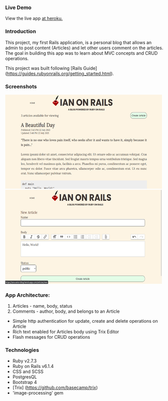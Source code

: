 ### Live Demo
View the live app [at heroku.](https://ians-avion-blog.herokuapp.com/)

### Introduction

This project, my first Rails application, is a personal blog that allows an admin to post content (Articles) and let other users comment on the articles. The goal in building this app was to learn about MVC concepts and CRUD operations.

This project was built following [Rails Guide] (https://guides.rubyonrails.org/getting_started.html).

### Screenshots
<p float = 'left'>
    <img src="app/assets/images/Blog-App-1.png" alt="Blog Screenshot 1" width="500" height="300">
    <img src="app/assets/images/Blog-App-2.png" alt="Blog Screenshot 2" width="500" height="300">
</p>

### App Architecture:
1) Articles - name, body, status
2) Comments - author, body, and belongs to an Article
* Simple http authentication for update, create and delete operations on Article
* Rich text enabled for Articles body using Trix Editor
* Flash messages for CRUD operations

### Technologies
* Ruby v2.7.3
* Ruby on Rails v6.1.4
* CSS and SCSS
* PostgresQL
* Bootstrap 4
* [Trix] (https://github.com/basecamp/trix)
* 'image-processing' gem